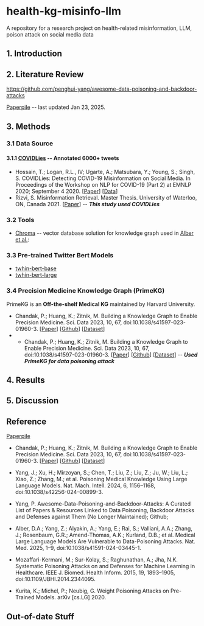 # health-kg-misinfo-llm
A repository for a research project on health-related misinformation, LLM, poison attack on social media data

## 1. Introduction


## 2. Literature Review

<https://github.com/penghui-yang/awesome-data-poisoning-and-backdoor-attacks>

[Paperpile](https://paperpile.com/shared/LLM-data-poisoning-fyVnJRP5pR~6g31bFg~fBQg) -- last updated Jan 23, 2025.

## 3. Methods

### 3.1 Data Source

#### 3.1.1 [COVIDLies](https://github.com/ucinlp/covid19-data) -- Annotated 6000+ tweets
   * Hossain, T.; Logan, R.L., IV; Ugarte, A.; Matsubara, Y.; Young, S.; Singh, S. COVIDLies: Detecting COVID-19 Misinformation on Social Media. In Proceedings of the Workshop on NLP for COVID-19 (Part 2) at EMNLP 2020; September 4 2020. [[Paper](https://openreview.net/forum?id=FCna-s-ZaIE)] [[Data](https://github.com/ucinlp/covid19-data)]
   * Rizvi, S. Misinformation Retrieval. Master Thesis. University of Waterloo, ON, Canada 2021. [[Paper](https://uwspace.uwaterloo.ca/items/868363d0-ab6a-480e-a8dd-4ce810a63597)] -- ***This study used COVIDLies***

### 3.2 Tools

* [Chroma](https://github.com/chroma-core/chroma) -- vector database solution for knowledge graph used in [Alber et al.](https://www.nature.com/articles/s41591-024-03445-1):

### 3.3 Pre-trained Twitter Bert Models
* [twhin-bert-base](https://huggingface.co/Twitter/twhin-bert-base)
* [twhin-bert-large](https://huggingface.co/Twitter/twhin-bert-large)

### 3.4 Precision Medicine Knowledge Graph (PrimeKG)

PrimeKG is an **Off-the-shelf Medical KG** maintained by Harvard University. 
  * Chandak, P.; Huang, K.; Zitnik, M. Building a Knowledge Graph to Enable Precision Medicine. Sci. Data 2023, 10, 67, doi:10.1038/s41597-023-01960-3. [[Paper](https://www.nature.com/articles/s41597-023-01960-3)] [[Github](https://github.com/mims-harvard/PrimeKG)] [[Dataset](https://dataverse.harvard.edu/dataset.xhtml?persistentId=doi:10.7910/DVN/IXA7BM)]
  *   * Chandak, P.; Huang, K.; Zitnik, M. Building a Knowledge Graph to Enable Precision Medicine. Sci. Data 2023, 10, 67, doi:10.1038/s41597-023-01960-3. [[Paper](https://www.nature.com/articles/s41597-023-01960-3)] [[Github](https://github.com/mims-harvard/PrimeKG)] [[Dataset](https://dataverse.harvard.edu/dataset.xhtml?persistentId=doi:10.7910/DVN/IXA7BM)]  -- ***Used PrimeKG for data poisoning attack***
  

## 4. Results



## 5. Discussion


## Reference

[Paperpile](https://paperpile.com/shared/LLM-data-poisoning-fyVnJRP5pR~6g31bFg~fBQg) 

* Chandak, P.; Huang, K.; Zitnik, M. Building a Knowledge Graph to Enable Precision Medicine. Sci. Data 2023, 10, 67, doi:10.1038/s41597-023-01960-3. [[Paper](https://www.nature.com/articles/s41597-023-01960-3)] [[Github](https://github.com/mims-harvard/PrimeKG)] [[Dataset](https://dataverse.harvard.edu/dataset.xhtml?persistentId=doi:10.7910/DVN/IXA7BM)]
* Yang, J.; Xu, H.; Mirzoyan, S.; Chen, T.; Liu, Z.; Liu, Z.; Ju, W.; Liu, L.; Xiao, Z.; Zhang, M.; et al. Poisoning Medical Knowledge Using Large Language Models. Nat. Mach. Intell. 2024, 6, 1156–1168, doi:10.1038/s42256-024-00899-3.

* Yang, P. Awesome-Data-Poisoning-and-Backdoor-Attacks: A Curated List of Papers & Resources Linked to Data Poisoning, Backdoor Attacks and Defenses against Them (No Longer Maintained); Github;

* Alber, D.A.; Yang, Z.; Alyakin, A.; Yang, E.; Rai, S.; Valliani, A.A.; Zhang, J.; Rosenbaum, G.R.; Amend-Thomas, A.K.; Kurland, D.B.; et al. Medical Large Language Models Are Vulnerable to Data-Poisoning Attacks. Nat. Med. 2025, 1–9, doi:10.1038/s41591-024-03445-1.

* Mozaffari-Kermani, M.; Sur-Kolay, S.; Raghunathan, A.; Jha, N.K. Systematic Poisoning Attacks on and Defenses for Machine Learning in Healthcare. IEEE J. Biomed. Health Inform. 2015, 19, 1893–1905, doi:10.1109/JBHI.2014.2344095.

* Kurita, K.; Michel, P.; Neubig, G. Weight Poisoning Attacks on Pre-Trained Models. arXiv [cs.LG] 2020.
  
## Out-of-date Stuff




